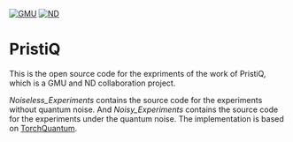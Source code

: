 [![GMU](https://img.shields.io/badge/Collaborator-George_Mason_Univ_(GMU)-brightgreen.svg?style=for-the-badge)](https://jqub.ece.gmu.edu/)
[![ND](https://img.shields.io/badge/Collaborator-University_of_Notre_Dame_(ND)-brightgreen.svg?style=for-the-badge)](https://sites.nd.edu/taeho-jung/)

# PristiQ 

This is the open source code for the expriments of the work of PristiQ, which is a GMU and ND collaboration project. 

*Noiseless_Experiments* contains the source code for the experiments without quantum noise. And *Noisy_Experiments* contains the source code for the experiments under the quantum noise. The implementation is based on [TorchQuantum](https://github.com/mit-han-lab/torchquantum).